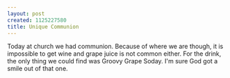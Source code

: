 ```yaml
--- 
layout: post
created: 1125227580
title: Unique Communion
---
```

Today at church we had communion.  Because of where we are though, it is impossible to get wine and grape juice is not common either.  For the drink, the only thing we could find was Groovy Grape Soday.  I'm sure God got a smile out of that one.
